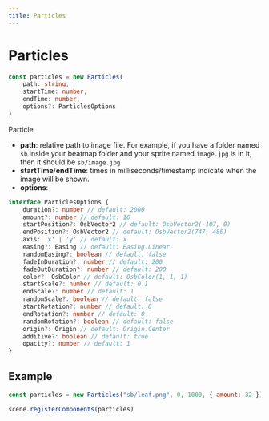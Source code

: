 ```yaml
---
title: Particles
---
```


# Particles

```typescript
const particles = new Particles(
	path: string,
	startTime: number,
	endTime: number,
	options?: ParticlesOptions
)
```

Particle

* **path**: relative path to image file. For example, if you have a folder named `sb` inside your beatmap folder and your sprite named `image.jpg` is in it, then it should be `sb/image.jpg`
* **startTime**/**endTime**: times in milliseconds/timestamp indicate when the image will be shown.
* **options**: 
```ts
interface ParticlesOptions {
	duration?: number // default: 2000
	amount?: number // default: 16
	startPosition?: OsbVector2 // default: OsbVector2(-107, 0)
	endPosition?: OsbVector2 // default: OsbVector2(747, 480)
	axis: 'x' | 'y' // default: x
	easing?: Easing // default: Easing.Linear
	randomEasing?: boolean // default: false
	fadeInDuration?: number // default: 200
	fadeOutDuration?: number // default: 200
	color?: OsbColor // default: OsbColor(1, 1, 1)
	startScale?: number // default: 0.1
	endScale?: number // default: 1
	randomScale?: boolean // default: false
	startRotation?: number // default: 0
	endRotation?: number // default: 0
	randomRotation?: boolean // default: false
	origin?: Origin // default: Origin.Center
	additive?: boolean // default: true
	opacity?: number // default: 1
}
```


## Example
```javascript
const particles = new Particles("sb/leaf.png", 0, 1000, { amount: 32 })

scene.registerComponents(particles)
```
